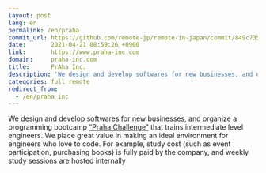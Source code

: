 ```yaml
---
layout: post
lang: en
permalink: /en/praha
commit_url: https://github.com/remote-jp/remote-in-japan/commit/849c735167c999374f75287358f10fedc0774414
date:       2021-04-21 08:59:26 +0900
link:       https://www.praha-inc.com
domain:     praha-inc.com
title:      PrAha Inc.
description: 'We design and develop softwares for new businesses, and organize a programming bootcamp “Praha Challenge” that trains intermediate level engineers. We place great value in making an ideal environment for engineers who love to code. For example, study cost (such as event participation, purchasing books) is fully paid by the company, and weekly study sessions are hosted internally'
categories: full_remote
redirect_from:
  - /en/praha_inc
---
```


<p>We design and develop softwares for new businesses, and organize a programming bootcamp <a href="https://praha-challenge.com/">“Praha Challenge”</a> that trains intermediate level engineers. We place great value in making an ideal environment for engineers who love to code. For example, study cost (such as event participation, purchasing books) is fully paid by the company, and weekly study sessions are hosted internally</p>
